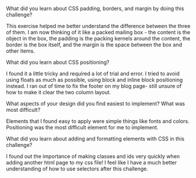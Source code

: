 What did you learn about CSS padding, borders, and margin by doing this challenge?

This exercise helped me better understand the difference between the three of them.  I am now thinking of it like a packed mailing box - the content is the object in the box, the padding is the packing kernels around the content, the border is the box itself, and the margin is the space between the box and other items.

What did you learn about CSS positioning?

I found it a little tricky and required a lot of trial and error.  I tried to avoid using floats as much as possible, using block and inline block positioning instead.  I ran out of time to fix the footer on my blog page- still unsure of how to make it clear the two column layout.

What aspects of your design did you find easiest to implement? What was most difficult?

Elements that I found easy to apply were simple things like fonts and colors.  Positioning was the most difficult element for me to implement.

What did you learn about adding and formatting elements with CSS in this challenge?

I found out the importance of making classes and ids very quickly when adding another html page to my css file!  I feel like I have a much better understanding of how to use selectors after this challenge.